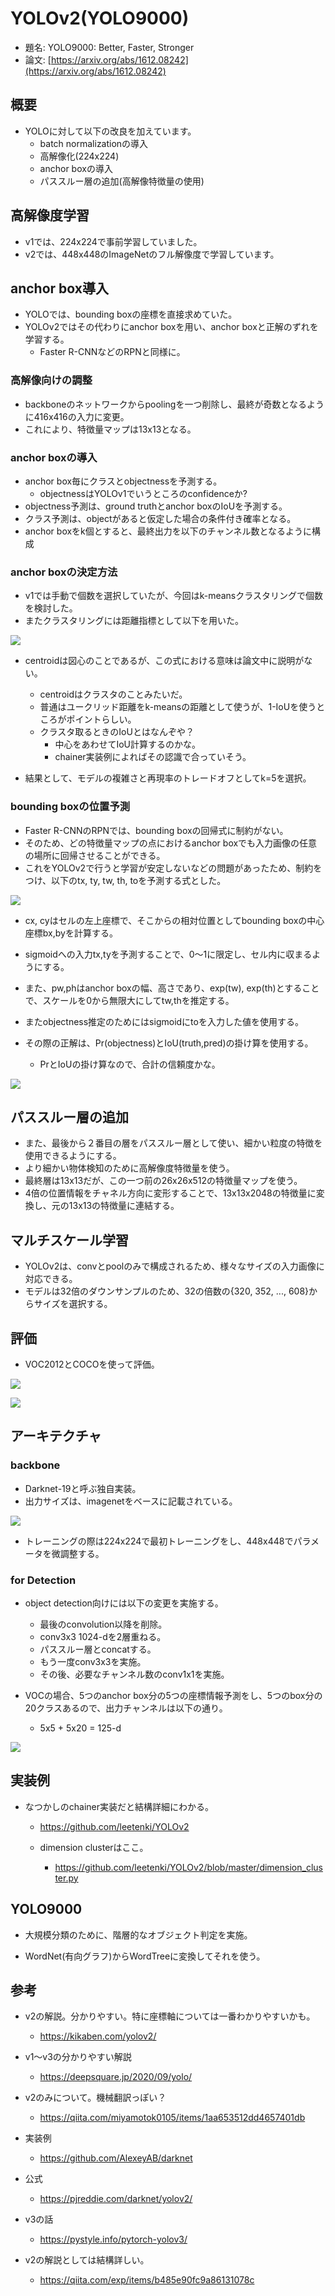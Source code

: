 # YOLOv2(YOLO9000)

- 題名: YOLO9000: Better, Faster, Stronger
- 論文: [https://arxiv.org/abs/1612.08242](https://arxiv.org/abs/1612.08242)

## 概要

- YOLOに対して以下の改良を加えています。
  - batch normalizationの導入
  - 高解像化(224x224)
  - anchor boxの導入
  - パススルー層の追加(高解像特徴量の使用)

## 高解像度学習

- v1では、224x224で事前学習していました。
- v2では、448x448のImageNetのフル解像度で学習しています。

## anchor box導入

- YOLOでは、bounding boxの座標を直接求めていた。
- YOLOv2ではその代わりにanchor boxを用い、anchor boxと正解のずれを学習する。
  - Faster R-CNNなどのRPNと同様に。

### 高解像向けの調整

- backboneのネットワークからpoolingを一つ削除し、最終が奇数となるように416x416の入力に変更。
- これにより、特徴量マップは13x13となる。

### anchor boxの導入

- anchor box毎にクラスとobjectnessを予測する。
  - objectnessはYOLOv1でいうところのconfidenceか?
- objectness予測は、ground truthとanchor boxのIoUを予測する。
- クラス予測は、objectがあると仮定した場合の条件付き確率となる。
- anchor boxをk個とすると、最終出力を以下のチャンネル数となるように構成

### anchor boxの決定方法

- v1では手動で個数を選択していたが、今回はk-meansクラスタリングで個数を検討した。
- またクラスタリングには距離指標として以下を用いた。

![](./img/yolo_v2_k_means_distance.png)

- centroidは図心のことであるが、この式における意味は論文中に説明がない。
  - centroidはクラスタのことみたいだ。
  - 普通はユークリッド距離をk-meansの距離として使うが、1-IoUを使うところがポイントらしい。
  - クラスタ取るときのIoUとはなんぞや？
    - 中心をあわせてIoU計算するのかな。
    - chainer実装例によればその認識で合っていそう。

- 結果として、モデルの複雑さと再現率のトレードオフとしてk=5を選択。
  
### bounding boxの位置予測

- Faster R-CNNのRPNでは、bounding boxの回帰式に制約がない。
- そのため、どの特徴量マップの点におけるanchor boxでも入力画像の任意の場所に回帰させることができる。
- これをYOLOv2で行うと学習が安定しないなどの問題があったため、制約をつけ、以下のtx, ty, tw, th, toを予測する式とした。

![](./img/yolo_v2_bounding_box_regression.png)

- cx, cyはセルの左上座標で、そこからの相対位置としてbounding boxの中心座標bx,byを計算する。
- sigmoidへの入力tx,tyを予測することで、0～1に限定し、セル内に収まるようにする。

- また、pw,phはanchor boxの幅、高さであり、exp(tw), exp(th)とすることで、スケールを0から無限大にしてtw,thを推定する。

- またobjectness推定のためにはsigmoidにtoを入力した値を使用する。

- その際の正解は、Pr(objectness)とIoU(truth,pred)の掛け算を使用する。
  - PrとIoUの掛け算なので、合計の信頼度かな。

![](./img/yolo_v2_bounding_box_regression_figure.png)

## パススルー層の追加

- また、最後から２番目の層をパススルー層として使い、細かい粒度の特徴を使用できるようにする。
- より細かい物体検知のために高解像度特徴量を使う。
- 最終層は13x13だが、この一つ前の26x26x512の特徴量マップを使う。
- 4倍の位置情報をチャネル方向に変形することで、13x13x2048の特徴量に変換し、元の13x13の特徴量に連結する。
  
## マルチスケール学習

- YOLOv2は、convとpoolのみで構成されるため、様々なサイズの入力画像に対応できる。
- モデルは32倍のダウンサンプルのため、32の倍数の{320, 352, ..., 608}からサイズを選択する。

## 評価

- VOC2012とCOCOを使って評価。

![](./img/yolo_v2_table_voc2012.png)

![](./img/yolo_v2_table_coco.png)

## アーキテクチャ

### backbone

- Darknet-19と呼ぶ独自実装。
- 出力サイズは、imagenetをベースに記載されている。

![](./img/yolo_v2_architecture_for_imagenet_classification.png)

- トレーニングの際は224x224で最初トレーニングをし、448x448でパラメータを微調整する。

### for Detection

- object detection向けには以下の変更を実施する。
  - 最後のconvolution以降を削除。
  - conv3x3 1024-dを2層重ねる。
  - パススルー層とconcatする。
  - もう一度conv3x3を実施。
  - その後、必要なチャンネル数のconv1x1を実施。

- VOCの場合、5つのanchor box分の5つの座標情報予測をし、5つのbox分の20クラスあるので、出力チャンネルは以下の通り。
  - 5x5 + 5x20 = 125-d

![](./img/yolo_v2_arcitecture_for_detection.png)

## 実装例

- なつかしのchainer実装だと結構詳細にわかる。
  - https://github.com/leetenki/YOLOv2

  - dimension clusterはここ。
    - https://github.com/leetenki/YOLOv2/blob/master/dimension_cluster.py

## YOLO9000

- 大規模分類のために、階層的なオブジェクト判定を実施。

- WordNet(有向グラフ)からWordTreeに変換してそれを使う。

## 参考

- v2の解説。分かりやすい。特に座標軸については一番わかりやすいかも。
  - https://kikaben.com/yolov2/

- v1～v3の分かりやすい解説
  - https://deepsquare.jp/2020/09/yolo/

- v2のみについて。機械翻訳っぽい？
  - https://qiita.com/miyamotok0105/items/1aa653512dd4657401db

- 実装例
  - https://github.com/AlexeyAB/darknet

- 公式
  - https://pjreddie.com/darknet/yolov2/

- v3の話
  - https://pystyle.info/pytorch-yolov3/

- v2の解説としては結構詳しい。
  - https://qiita.com/exp/items/b485e90fc9a86131078c